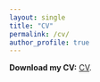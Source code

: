 ```yaml
---
layout: single
title: "CV"
permalink: /cv/
author_profile: true
---
```


**Download my CV:** [CV](/issemehdi/CV.pdf).
